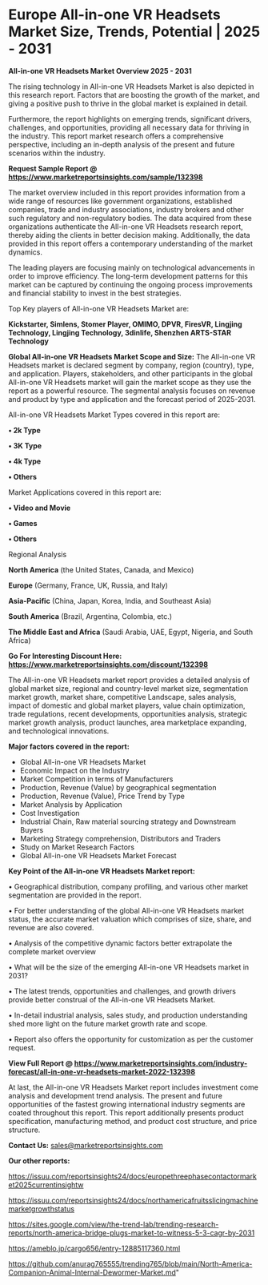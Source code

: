 # Europe All-in-one VR Headsets Market Size, Trends, Potential | 2025 - 2031

<Strong> All-in-one VR Headsets Market Overview 2025 - 2031</strong>

The rising technology in All-in-one VR Headsets Market is also depicted in this research report. Factors that are boosting the growth of the market, and giving a positive push to thrive in the global market is explained in detail.

Furthermore, the report highlights on emerging trends, significant drivers, challenges, and opportunities, providing all necessary data for thriving in the industry. This report market research offers a comprehensive perspective, including an in-depth analysis of the present and future scenarios within the industry.

<strong>Request Sample Report @ <a href=https://www.marketreportsinsights.com/sample/132398>https://www.marketreportsinsights.com/sample/132398</a></strong>

The market overview included in this report provides information from a wide range of resources like government organizations, established companies, trade and industry associations, industry brokers and other such regulatory and non-regulatory bodies. The data acquired from these organizations authenticate the All-in-one VR Headsets research report, thereby aiding the clients in better decision making. Additionally, the data provided in this report offers a contemporary understanding of the market dynamics.

The leading players are focusing mainly on technological advancements in order to improve efficiency. The long-term development patterns for this market can be captured by continuing the ongoing process improvements and financial stability to invest in the best strategies.

Top Key players of All-in-one VR Headsets Market are:

<strong>Kickstarter, Simlens, Stomer Player, OMIMO, DPVR, FiresVR, Lingjing Technology, Lingjing Technology, 3dinlife, Shenzhen ARTS-STAR Technology</strong>

<strong><b>Global All-in-one VR Headsets Market Scope and Size:</b></strong>
The All-in-one VR Headsets market is declared segment by company, region (country), type, and application. Players, stakeholders, and other participants in the global All-in-one VR Headsets market will gain the market scope as they use the report as a powerful resource. The segmental analysis focuses on revenue and product by type and application and the forecast period of 2025-2031.

All-in-one VR Headsets Market Types covered in this report are:

<strong>• 2k Type

• 3K Type

• 4k Type

• Others</strong>

Market Applications covered in this report are:

<strong>• Video and Movie

• Games

• Others</strong> 

Regional Analysis

<strong>North America</strong> (the United States, Canada, and Mexico)

<strong>Europe</strong> (Germany, France, UK, Russia, and Italy)

<strong>Asia-Pacific</strong> (China, Japan, Korea, India, and Southeast Asia)

<strong>South America</strong> (Brazil, Argentina, Colombia, etc.)

<strong>The Middle East and Africa</strong> (Saudi Arabia, UAE, Egypt, Nigeria, and South Africa)

<strong>Go For Interesting Discount Here: <a href=https://www.marketreportsinsights.com/discount/132398>https://www.marketreportsinsights.com/discount/132398</a></strong>

The All-in-one VR Headsets market report provides a detailed analysis of global market size, regional and country-level market size, segmentation market growth, market share, competitive Landscape, sales analysis, impact of domestic and global market players, value chain optimization, trade regulations, recent developments, opportunities analysis, strategic market growth analysis, product launches, area marketplace expanding, and technological innovations.

<strong><b>Major factors covered in the report:</b></strong>
<ul>
  <li>Global All-in-one VR Headsets Market </li>
  <li>Economic Impact on the Industry</li>
  <li>Market Competition in terms of Manufacturers</li>
  <li>Production, Revenue (Value) by geographical segmentation</li>
  <li>Production, Revenue (Value), Price Trend by Type</li>
  <li>Market Analysis by Application</li>
  <li>Cost Investigation</li>
  <li>Industrial Chain, Raw material sourcing strategy and Downstream Buyers</li>
  <li>Marketing Strategy comprehension, Distributors and Traders</li>
  <li>Study on Market Research Factors</li>
  <li>Global All-in-one VR Headsets Market Forecast</li>
</ul>

<strong><b>Key Point of the All-in-one VR Headsets Market report:</b></strong>

• Geographical distribution, company profiling, and various other market segmentation are provided in the report.

• For better understanding of the global All-in-one VR Headsets market status, the accurate market valuation which comprises of size, share, and revenue are also covered.

• Analysis of the competitive dynamic factors better extrapolate the complete market overview

• What will be the size of the emerging All-in-one VR Headsets market in 2031?

• The latest trends, opportunities and challenges, and growth drivers provide better construal of the All-in-one VR Headsets Market.

• In-detail industrial analysis, sales study, and production understanding shed more light on the future market growth rate and scope.

• Report also offers the opportunity for customization as per the customer request.

<strong><b>View Full Report @ <a href=https://www.marketreportsinsights.com/industry-forecast/all-in-one-vr-headsets-market-2022-132398>https://www.marketreportsinsights.com/industry-forecast/all-in-one-vr-headsets-market-2022-132398</a></b></strong>


At last, the All-in-one VR Headsets Market report includes investment come analysis and development trend analysis. The present and future opportunities of the fastest growing international industry segments are coated throughout this report. This report additionally presents product specification, manufacturing method, and product cost structure, and price structure.

<strong>Contact Us:</strong>
sales@marketreportsinsights.com

<strong>Our other reports:</strong>

<a href=https://issuu.com/reportsinsights24/docs/europethreephasecontactormarket2025currentinsightw>https://issuu.com/reportsinsights24/docs/europethreephasecontactormarket2025currentinsightw</a>

<a href=https://issuu.com/reportsinsights24/docs/northamericafruitsslicingmachinemarketgrowthstatus>https://issuu.com/reportsinsights24/docs/northamericafruitsslicingmachinemarketgrowthstatus</a>

<a href=https://sites.google.com/view/the-trend-lab/trending-research-reports/north-america-bridge-plugs-market-to-witness-5-3-cagr-by-2031>https://sites.google.com/view/the-trend-lab/trending-research-reports/north-america-bridge-plugs-market-to-witness-5-3-cagr-by-2031</a>

<a href=https://ameblo.jp/cargo656/entry-12885117360.html>https://ameblo.jp/cargo656/entry-12885117360.html</a>

<a href=https://github.com/anurag765555/trending765/blob/main/North-America-Companion-Animal-Internal-Dewormer-Market.md>https://github.com/anurag765555/trending765/blob/main/North-America-Companion-Animal-Internal-Dewormer-Market.md</a>"
